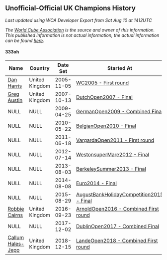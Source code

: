 ## Unofficial-Official UK Champions History

*Last updated using WCA Developer Export from Sat Aug 10 at 1412UTC*

*The [World Cube Association](https://www.worldcubeassociation.org) is the source and owner of this information. This published information is not actual information, the actual information can be found [here](https://www.worldcubeassociation.org/results).*

#### 333oh

|Name|Country|Date Set|Started At|Ended At|Days Held|  
|--|--|--|--|--|--|  
|[Dan Harris](https://www.worldcubeassociation.org/persons/2003HARR01)|United Kingdom|2005-11-05|[WC2005 - First round](https://www.worldcubeassociation.org/competitions/WC2005/results/all#e333oh_1)|1 year after [Euro2006](https://www.worldcubeassociation.org/competitions/Euro2006/results/all#e333oh_1)|687|  
|[Greg Austin](https://www.worldcubeassociation.org/persons/2006AUST01)|United Kingdom|2007-10-13|[DutchOpen2007 - Final](https://www.worldcubeassociation.org/competitions/DutchOpen2007/results/all#e333oh_f)|1 year after [GermanOpen2008](https://www.worldcubeassociation.org/competitions/GermanOpen2008/results/all#e333oh_f)|554|  
|NULL|NULL|2009-04-25|[GermanOpen2009 - Combined Final](https://www.worldcubeassociation.org/competitions/GermanOpen2009/results/all#e333oh_c)|1 year after [GermanOpen2009](https://www.worldcubeassociation.org/competitions/GermanOpen2009/results/all#e333oh_c)|365|  
|NULL|NULL|2010-05-22|[BelgianOpen2010 - Final](https://www.worldcubeassociation.org/competitions/BelgianOpen2010/results/all#e333oh_f)|1 year after [BelgianOpen2010](https://www.worldcubeassociation.org/competitions/BelgianOpen2010/results/all#e333oh_f)|365|  
|NULL|NULL|2011-06-18|[VargardaOpen2011 - First round](https://www.worldcubeassociation.org/competitions/VargardaOpen2011/results/all#e333oh_1)|1 year after [VargardaOpen2011](https://www.worldcubeassociation.org/competitions/VargardaOpen2011/results/all#e333oh_f)|366|  
|NULL|NULL|2012-07-14|[WestonsuperMare2012 - Final](https://www.worldcubeassociation.org/competitions/WestonsuperMare2012/results/all#e333oh_f)|1 year after [WestonsuperMare2012](https://www.worldcubeassociation.org/competitions/WestonsuperMare2012/results/all#e333oh_f)|365|  
|NULL|NULL|2013-08-03|[BerkeleySummer2013 - Final](https://www.worldcubeassociation.org/competitions/BerkeleySummer2013/results/all#e333oh_f)|1 year after [BerkeleySummer2013](https://www.worldcubeassociation.org/competitions/BerkeleySummer2013/results/all#e333oh_f)|365|  
|NULL|NULL|2014-08-08|[Euro2014 - Final](https://www.worldcubeassociation.org/competitions/Euro2014/results/all#e333oh_f)|1 year after [Euro2014](https://www.worldcubeassociation.org/competitions/Euro2014/results/all#e333oh_f)|365|  
|NULL|NULL|2015-08-29|[AugustBankHolidayCompetition2015 - Final](https://www.worldcubeassociation.org/competitions/AugustBankHolidayCompetition2015/results/all#e333oh_f)|1 year after [AugustBankHolidayCompetition2015](https://www.worldcubeassociation.org/competitions/AugustBankHolidayCompetition2015/results/all#e333oh_f)|366|  
|[Robbie Cairns](https://www.worldcubeassociation.org/persons/2014CAIR01)|United Kingdom|2016-09-23|[ArnoldOpen2016 - Combined First round](https://www.worldcubeassociation.org/competitions/ArnoldOpen2016/results/all#e333oh_d)|1 year after [FMECuboyCalla2016](https://www.worldcubeassociation.org/competitions/FMECuboyCalla2016/results/all#e333oh_c)|421|  
|NULL|NULL|2017-12-02|[DublinOpen2017 - Combined Final](https://www.worldcubeassociation.org/competitions/DublinOpen2017/results/all#e333oh_c)|1 year after [DublinOpen2017](https://www.worldcubeassociation.org/competitions/DublinOpen2017/results/all#e333oh_c)|365|  
|[Callum Hales-Jepp](https://www.worldcubeassociation.org/persons/2012HALE01)|United Kingdom|2018-12-15|[LandeOpen2018 - Combined First round](https://www.worldcubeassociation.org/competitions/LandeOpen2018/results/all#e333oh_d)|Ongoing|237|  
